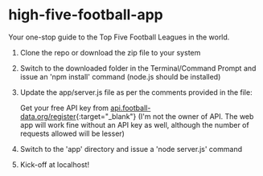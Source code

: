 # high-five-football-app
Your one-stop guide to the Top Five Football Leagues in the world.

1. Clone the repo or download the zip file to your system

2. Switch to the downloaded folder in the Terminal/Command Prompt and issue an 'npm install' command (node.js should be installed)
3. Update the app/server.js file as per the comments provided in the file:

    Get your free API key from [api.football-data.org/register](http://api.football-data.org/register){:target="_blank"}
    (I'm not the owner of API. The web app will work fine without an API key as well, although the number of requests allowed will be lesser)
    
4. Switch to the 'app' directory and issue a 'node server.js' command
5. Kick-off at localhost!